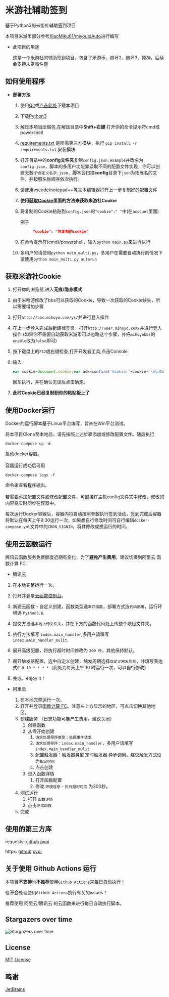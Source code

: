 # 米游社辅助签到

基于Python3的米游社辅助签到项目

本项目米游币部分参考[XiaoMiku01/miyoubiAuto](https://github.com/XiaoMiku01/miyoubiAuto)进行编写

* 此项目的用途

  这是一个米游社的辅助签到项目，包含了米游币、崩坏2、崩坏3、原神，后续会支持未定事件簿

## 如何使用程序

* **部署方法**

  1. 使用[Git](https://git-scm.com/)或[点击此处](https://github.com/Womsxd/AutoMihoyoBBS/archive/refs/heads/master.zip)下载本项目

  2. 下载[Python3](https://www.python.org/downloads/)

  3. 解压本项目压缩包,在解压目录中**Shift+右键** 打开你的命令提示符cmd或powershell

  4. [requirements.txt](https://raw.githubusercontent.com/Womsxd/AutoMihoyoBBS/master/requirements.txt) 是所需第三方模块，执行 `pip install -r requirements.txt` 安装模块

  5. 打开目录中的**config文件夹**复制`config.json.example`并改名为`config.json`，脚本的多用户功能靠读取不同的配置文件实现，你可以创建无数个`自定义名字.json`，脚本会扫描**config**目录下`json`为拓展名的文件，并按照名称顺序依次执行。

  6. 请使用vscode/notepad++等文本编辑器打开上一步复制好的配置文件

  7. **使用[获取Cookie](#获取米游社Cookie)里面的方法来获取米游社Cookie**

  8. 将复制的Cookie粘贴到`config.json`的`"cookie":" "`中(在`account`里面)

        例子

        > ```json
        > "cookie": "你复制的cookie"
        > ```

  9. 在命令提示符(cmd)/powershell，输入`python main.py`来进行执行
  
  10. 多用户的请使用`python main_multi.py`，多用户在需要自动执行的情况下请使用`python main_multi.py autorun`

## 获取米游社Cookie

1. 打开你的浏览器,进入**无痕/隐身模式**

2. 由于米哈游修改了bbs可以获取的Cookie，导致一次获取的Cookie缺失，所以需要增加步骤

3. 打开`http://bbs.mihoyo.com/ys/`并进行登入操作

4. 在上一步登入完成后新建标签页，打开`http://user.mihoyo.com/`并进行登入操作 (如果你不需要自动获取米游币可以忽略这个步骤，并把`mihoyobbs`的`enable`改为`false`即可)

5. 按下键盘上的`F12`或右键检查,打开开发者工具,点击Console

6. 输入

   ```javascript
   var cookie=document.cookie;var ask=confirm('Cookie:'+cookie+'\n\nDo you want to copy the cookie to the clipboard?');if(ask==true){copy(cookie);msg=cookie}else{msg='Cancel'}
   ```

   回车执行，并在确认无误后点击确定。

7. **此时Cookie已经复制到你的粘贴板上了**

## 使用Docker运行

Docker的运行脚本基于Linux平台编写，暂未在Win平台测试。

将本项目Clone至本地后，请先按照上述步骤添加或修改配置文件。随后执行

```text
docker-compose up -d
```

启动docker容器。  
&nbsp;  
容器运行成功后可用

```text
docker-compose logs -f
```

命令来查看程序输出。  
&nbsp;  
若需要添加配置文件或修改配置文件，可直接在主机config文件夹中修改，修改的内容将实时同步在容器中。

每次运行Docker容器后，容器内将自动按照参数执行签到活动，签到完成后容器将默认在每天上午9:30运行一次，如果想自行修改时间可自行编辑`docker-compose.yml`文件中的`CRON_SIGNIN`，将其修改成想运行的时间。

## 使用云函数运行

腾讯云函数服务免费额度近期有变化，为了**避免产生费用**，建议切换到阿里云 函数计算 FC

* 腾讯云

1. 在本地完整运行一次。

2. 打开并登录[云函数控制台](https://console.cloud.tencent.com/scf/list)。

3. 新建云函数 - 自定义创建，函数类型选`事件函数`，部署方式选`代码部署`，运行环境选 `Python3.6`.

4. 提交方法选`本地上传文件夹`，并在下方的函数代码处上传整个项目文件夹。

5. 执行方法填写 `index.main_handler`,多用户请填写`index.main_handler_mulit`.

6. 展开高级配置，将执行超时时间修改为 `300 秒`，其他保持默认。

7. 展开触发器配置，选中自定义创建，触发周期选择`自定义触发周期`，并填写表达式`0 0 10 * * * *`（此处为每天上午 10 时运行一次，可以自行修改）

8. 完成，enjoy it！

* 阿里云

  1. 在本地完整运行一次。
  2. 打开并登录[函数计算 FC](https://fcnext.console.aliyun.com/cn-hangzhou/services)。注意左上方显示的地区，可点击切换其他地区。
  3. 创建服务 （日志功能可能产生费用，建议关闭）
     1. 创建函数
     2. 从零开始创建
        1. `请求处理程序类型：处理事件请求`
        2. `请求处理程序：index.main_handler`，多用户请填写`index.main_handler_mulit`
        3. 配置触发器：触发器类型 定时触发器 异步调用。建议触发方式设为`指定时间`
        4. 点击创建
     3. 进入函数详情
        1. 打开函数配置
        2. 修改 `环境信息` - `执行超时时间` 为300秒。
  4. 测试运行
     1. 打开 `函数详情`
     2. 点击`测试函数`
  5. 完成

## 使用的第三方库

requests: [github](https://github.com/psf/requests) [pypi](https://pypi.org/project/requests/)

httpx: [github](https://github.com/encode/httpx) [pypi](https://pypi.org/project/httpx/)

## 关于使用 Github Actions 运行

本项目**不支持**也**不推荐**使用`Github Actions`来每日自动执行！

也**不会**处理使用`Github Actions`执行有关的issues！

推荐使用 阿里云/腾讯云 的云函数来进行每日自动执行脚本。

## Stargazers over time

![Stargazers over time](https://starchart.cc/Womsxd/AutoMihoyoBBS.svg)

## License

[MIT License](https://github.com/Womsxd/AutoMihoyoBBS/blob/master/LICENSE)

## 鸣谢

[JetBrains](https://jb.gg/OpenSource)
